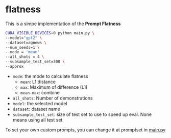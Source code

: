 # flatness
This is a simpe implementation of the **Prompt Flatness**

```bash
CUDA_VISIBLE_DEVICES=0 python main.py \
--model="gpt2" \
--dataset=agnews \
--num_seeds=1 \
--mode = 'mean'
--all_shots = 4 \
--subsample_test_set=300 \
--approx
```

* `mode`: the mode to calculate flatness
  * `mean`: L1 distance
  * `max`: Maximum of difference (L1)
  * `mean-max`: combine
* `all_shots`: Number of demonstrations
* `model`: the selected model
* `dataset`: dataset name
* `subsample_test_set`: size of test set to use to speed up eval. None means using all test set

To set your own custom prompts, you can change it at promptset in [main.py](https://github.com/shadowkiller33/flatness/blob/main/main.py)
